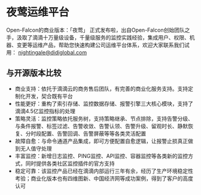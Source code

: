 # 夜莺运维平台

Open-Falcon的商业版本：「夜莺」 正式发布啦，出自Open-Falcon创始团队之手，汲取了滴滴十万量级设备，千量级服务的监控实践经验，集成用户、权限、机器、变更等运维产品，帮助您快速构建公司运维平台体系，欢迎大家联系我们试用： nightingale@didiglobal.com

## 与开源版本比较

- 商业支持：依托于滴滴云的商务售后团队，有完善的商业化服务支持。支持定制化开发，契合既有平台
- 性能更好：重构了索引存储、监控数据存储、报警引擎三大核心模块，支持了滴滴4.5亿监控指标的处理
- 策略灵活：监控策略依托服务树，支持策略继承、节点排除，支持告警分级、与条件报警、标签过滤、告警收敛、告警认领、告警升级、留观时长、静默恢复、分时段配置、告警回调、告警屏蔽等等各类灵活配置
- 故障自愈：与命令通道产品集成，即可方便配置自愈逻辑，让报警止损真正做到无人值守处理
- 丰富监控：新增日志监控、PING监控、API监控、容器监控等各类新的监控方式，同时提供各类社区监控插件的官方支持
- 稳定可靠：该监控产品已经在滴滴内部运行三年有余，经历了生产环境稳定性考验；商业化版本也有四维图新、中国经济网等成功案例，得到了客户的高度认可
